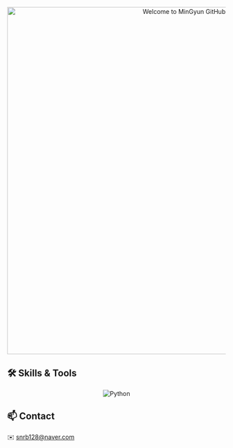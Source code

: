 <p align="center">
  <img
    src="https://raw.githubusercontent.com/MinGyun-Kim/MinGyun-Kim/main/assets/merged_banner_stars.gif"
    alt="Welcome to MinGyun GitHub"
    width="800"
  />
</p>


## 🛠️ Skills & Tools

<div align="center">

  ![Python](https://img.shields.io/badge/Python-3776AB?style=flat&logo=python&logoColor=white)


</div>


## 📫 Contact

✉️ [snrb128@naver.com](mailto:snrb128@naver.com)
